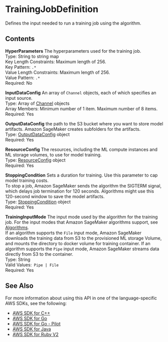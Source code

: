 # TrainingJobDefinition<a name="API_TrainingJobDefinition"></a>

Defines the input needed to run a training job using the algorithm\.

## Contents<a name="API_TrainingJobDefinition_Contents"></a>

 **HyperParameters**   <a name="SageMaker-Type-TrainingJobDefinition-HyperParameters"></a>
The hyperparameters used for the training job\.  
Type: String to string map  
Key Length Constraints: Maximum length of 256\.  
Key Pattern: `.*`   
Value Length Constraints: Maximum length of 256\.  
Value Pattern: `.*`   
Required: No

 **InputDataConfig**   <a name="SageMaker-Type-TrainingJobDefinition-InputDataConfig"></a>
An array of `Channel` objects, each of which specifies an input source\.  
Type: Array of [Channel](API_Channel.md) objects  
Array Members: Minimum number of 1 item\. Maximum number of 8 items\.  
Required: Yes

 **OutputDataConfig**   <a name="SageMaker-Type-TrainingJobDefinition-OutputDataConfig"></a>
the path to the S3 bucket where you want to store model artifacts\. Amazon SageMaker creates subfolders for the artifacts\.  
Type: [OutputDataConfig](API_OutputDataConfig.md) object  
Required: Yes

 **ResourceConfig**   <a name="SageMaker-Type-TrainingJobDefinition-ResourceConfig"></a>
The resources, including the ML compute instances and ML storage volumes, to use for model training\.  
Type: [ResourceConfig](API_ResourceConfig.md) object  
Required: Yes

 **StoppingCondition**   <a name="SageMaker-Type-TrainingJobDefinition-StoppingCondition"></a>
Sets a duration for training\. Use this parameter to cap model training costs\.  
To stop a job, Amazon SageMaker sends the algorithm the SIGTERM signal, which delays job termination for 120 seconds\. Algorithms might use this 120\-second window to save the model artifacts\.  
Type: [StoppingCondition](API_StoppingCondition.md) object  
Required: Yes

 **TrainingInputMode**   <a name="SageMaker-Type-TrainingJobDefinition-TrainingInputMode"></a>
The input mode used by the algorithm for the training job\. For the input modes that Amazon SageMaker algorithms support, see [Algorithms](https://docs.aws.amazon.com/sagemaker/latest/dg/algos.html)\.  
If an algorithm supports the `File` input mode, Amazon SageMaker downloads the training data from S3 to the provisioned ML storage Volume, and mounts the directory to docker volume for training container\. If an algorithm supports the `Pipe` input mode, Amazon SageMaker streams data directly from S3 to the container\.  
Type: String  
Valid Values:` Pipe | File`   
Required: Yes

## See Also<a name="API_TrainingJobDefinition_SeeAlso"></a>

For more information about using this API in one of the language\-specific AWS SDKs, see the following:
+  [AWS SDK for C\+\+](https://docs.aws.amazon.com/goto/SdkForCpp/sagemaker-2017-07-24/TrainingJobDefinition) 
+  [AWS SDK for Go](https://docs.aws.amazon.com/goto/SdkForGoV1/sagemaker-2017-07-24/TrainingJobDefinition) 
+  [AWS SDK for Go \- Pilot](https://docs.aws.amazon.com/goto/SdkForGoPilot/sagemaker-2017-07-24/TrainingJobDefinition) 
+  [AWS SDK for Java](https://docs.aws.amazon.com/goto/SdkForJava/sagemaker-2017-07-24/TrainingJobDefinition) 
+  [AWS SDK for Ruby V2](https://docs.aws.amazon.com/goto/SdkForRubyV2/sagemaker-2017-07-24/TrainingJobDefinition) 